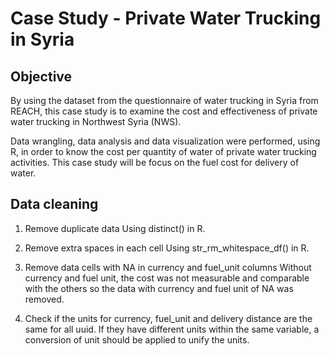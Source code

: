 # Case Study - Private Water Trucking in Syria

## Objective
By using the dataset from the questionnaire of water trucking in Syria from REACH, this case study is to examine the cost and effectiveness of private water trucking in Northwest Syria (NWS).

Data wrangling, data analysis and data visualization were performed, using R, in order to know the cost per quantity of water of private water trucking activities. This case study will be focus on the fuel cost for delivery of water.

## Data cleaning
1. Remove duplicate data
Using distinct() in R.

2. Remove extra spaces in each cell
Using str_rm_whitespace_df() in R.

3. Remove data cells with NA in currency and fuel_unit columns
Without currency and fuel unit, the cost was not measurable and comparable with the others so the data with currency and fuel unit of NA was removed.

4. Check if the units for currency, fuel_unit and delivery distance are the same for all uuid.
If they have different units within the same variable, a conversion of unit should be applied to unify the units.
